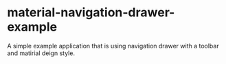 material-navigation-drawer-example
==================================

A simple example application that is using navigation drawer with a toolbar and matirial deign style.
